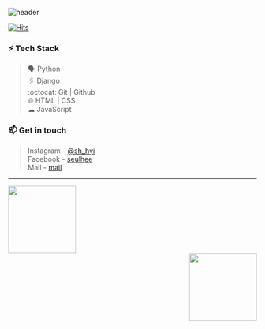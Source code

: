 
![header](https://capsule-render.vercel.app/api?type=wave&color=A3D2CA&height=180&section=header&text=Hi,%20I'm%20Seulhee!%20👊🏻&fontSize=26&fontColor=242a2e&animation=fadeIn&fontAlignY=70)
<!-- <div align=right> -->

[![Hits](https://hits.seeyoufarm.com/api/count/incr/badge.svg?url=https%3A%2F%2Fgithub.com%2Fhanseulhee%2Fhit-counter&count_bg=%2370ADB5&title_bg=%23132743&icon=&icon_color=%23E7E7E7&title=hits&edge_flat=true)](https://hits.seeyoufarm.com)






<!-- <img align='right' src='https://user-images.githubusercontent.com/5713670/87202985-820dcb80-c2b6-11ea-9f56-7ec461c497c3.gif' width='50'>
<img align='right' src='https://user-images.githubusercontent.com/5713670/87202985-820dcb80-c2b6-11ea-9f56-7ec461c497c3.gif' width='50'>
<img align='right' src='https://user-images.githubusercontent.com/5713670/87202985-820dcb80-c2b6-11ea-9f56-7ec461c497c3.gif' width='50'> -->

### ⚡ Tech Stack
> 🗣 Python <br>
> 🖇️ Django <br>
> :octocat: Git | Github <br>
> 🌐 HTML | CSS <br>
> ☁ JavaScript

### 📫 Get in touch
> Instagram - [@sh_hyi](https://www.instagram.com/sh_hyi/) <br>
> Facebook - [seulhee](https://www.facebook.com/profile.php?id=100010707647621) <br>
> Mail - [mail](mailto:3021062@gmail.com)

<hr>



 <img height="137px" src="https://github-readme-stats-eight-theta.vercel.app/api/top-langs/?username=hanseulhee&layout=compact&langs_count=8&theme=algolia&bg_color=fff&text_color=242a2e&title_color=242a2e"/>
<div align=right>
<!-- [![Anurag's github stats](https://github-readme-stats.vercel.app/api?username=hanseulhee&hide=issues&title_color=487eb0&show_icons=true&icon_color=487eb0&box_width=500)](https://github.com/anuraghazra/github-readme-stats) -->
<img height="137px" src="https://github-readme-stats.vercel.app/api?username=hanseulhee&hide=issues&show_icons=true&line_height=21&text_color=000&icon_color=487eb0&theme=graywhite&title_color=487eb0" />

</div>

